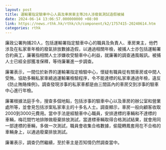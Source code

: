 ```yaml
---
layout: post
title: 運輸署指定驗車中心人員及車房東主等20人涉廢氣測試造假被捕
date: 2024-06-14 13:06:57.000000000 +08:00
link: https://news.rthk.hk/rthk/ch/component/k2/1757415-20240614.htm
categories: rthk
---
```


廉政公署拘捕20人，包括運輸署指定驗車中心的職員及負責人、車房東主，他們涉及在私家車年檢的廢氣排放數據造假，以通過相關年檢，被捕人士亦包括運輸署合約員工，廉署指相關人士涉嫌收受驗車中心利益，就廉署的調查通風報訊。被捕人士已經全部獲准保釋，等待廉署進一步調查。

廉署表示，一間位於新界的運輸署指定檢驗中心，懷疑有職員從有關車房或中間人受賄，協助多輛私家車繞過運輸署檢驗程序，令不能達標的私家車通過年檢，違反《防止賄賂條例》。調查發現涉事的私家車都是由三間區內的車房交到涉事的驗車中心進行年檢。

廉署根據法庭手令，搜查多個地點，包括涉事的驗車中心以及車房的辦公室和營業處所等，並會見包括涉案私家車主的十多名人士。調查顯示，車房一般向顧客收取2000到3000元費用。當中手法是經驗車中心職員，安排達標的車輛和不達標的車輛，梅花間竹地排隊做廢棄排放測試，當達標車輛取得合格測試結果，就會用同一部達標的車輛，多做一次測試，職員會收集合格數據，偷龍轉鳳套用在不合格的車輛身上，以通過廢棄排放測試。

廉署表示，調查仍然繼續，至於車主是否知情仍然調查當中。
